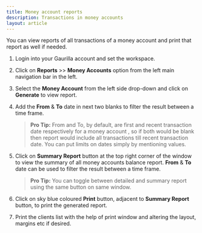 ```yaml
---
title: Money account reports
description: Transactions in money accounts
layout: article
---
```

You can view reports of all transactions of a money account and print that report as well if needed.

1. Login into your Gaurilla account and set the workspace.

2. Click on **Reports** >> **Money Accounts** option from the left main navigation bar in the left.

3. Select the **Money Account** from the left side drop-down and click on **Generate** to view report.

4. Add the **From** & **To** date in next two blanks to filter the result between a time frame.

	> **Pro Tip:** From and To, by default, are first and recent transaction date respectively for a money account , so if both would be blank then report would include all transactions till recent transaction date. You can put limits on dates simply by mentioning values.

5. Click on **Summary Report** button at the top right corner of the window to view the summary of all money accounts balance report. **From** & **To** date can be used to filter the result between a time frame.

	> **Pro Tip:** You can toggle between detailed and summary report using the same button on same window. 

6. Click on sky blue coloured **Print** button, adjacent to **Summary Report** button, to print the generated report.

7. Print the clients list with the help of print window and altering the layout, margins etc if desired.
